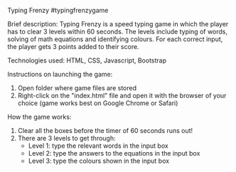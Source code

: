 Typing Frenzy #typingfrenzygame

Brief description:
Typing Frenzy is a speed typing game in which the player has to clear 3 levels within 60 seconds. The levels include typing of words, solving of math equations and identifying colours. For each correct input, the player gets 3 points added to their score.

Technologies used:
HTML, CSS, Javascript, Bootstrap

Instructions on launching the game:
1. Open folder where game files are stored
2. Right-click on the "index.html" file and open it with the browser of your choice (game works best on Google Chrome or Safari)

How the game works:
1. Clear all the boxes before the timer of 60 seconds runs out!
2. There are 3 levels to get through:
     - Level 1: type the relevant words in the input box
     - Level 2: type the answers to the equations in the input box
     - Level 3: type the colours shown in the input box
